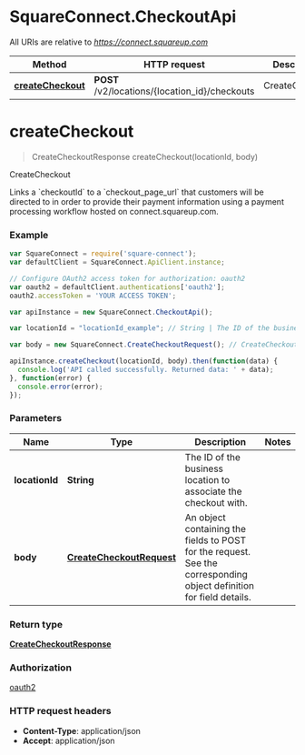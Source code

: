 # SquareConnect.CheckoutApi

All URIs are relative to *https://connect.squareup.com*

Method | HTTP request | Description
------------- | ------------- | -------------
[**createCheckout**](CheckoutApi.md#createCheckout) | **POST** /v2/locations/{location_id}/checkouts | CreateCheckout


<a name="createCheckout"></a>
# **createCheckout**
> CreateCheckoutResponse createCheckout(locationId, body)

CreateCheckout

Links a &#x60;checkoutId&#x60; to a &#x60;checkout_page_url&#x60; that customers will be directed to in order to provide their payment information using a payment processing workflow hosted on connect.squareup.com.

### Example
```javascript
var SquareConnect = require('square-connect');
var defaultClient = SquareConnect.ApiClient.instance;

// Configure OAuth2 access token for authorization: oauth2
var oauth2 = defaultClient.authentications['oauth2'];
oauth2.accessToken = 'YOUR ACCESS TOKEN';

var apiInstance = new SquareConnect.CheckoutApi();

var locationId = "locationId_example"; // String | The ID of the business location to associate the checkout with.

var body = new SquareConnect.CreateCheckoutRequest(); // CreateCheckoutRequest | An object containing the fields to POST for the request.  See the corresponding object definition for field details.

apiInstance.createCheckout(locationId, body).then(function(data) {
  console.log('API called successfully. Returned data: ' + data);
}, function(error) {
  console.error(error);
});

```

### Parameters

Name | Type | Description  | Notes
------------- | ------------- | ------------- | -------------
 **locationId** | **String**| The ID of the business location to associate the checkout with. | 
 **body** | [**CreateCheckoutRequest**](CreateCheckoutRequest.md)| An object containing the fields to POST for the request.  See the corresponding object definition for field details. | 

### Return type

[**CreateCheckoutResponse**](CreateCheckoutResponse.md)

### Authorization

[oauth2](../README.md#oauth2)

### HTTP request headers

 - **Content-Type**: application/json
 - **Accept**: application/json

